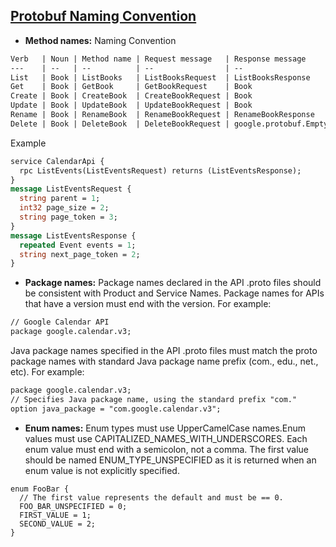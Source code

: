 ## [Protobuf Naming Convention](https://cloud.google.com/apis/design/naming_convention)


- **Method names:**
Naming Convention
```markdown
Verb   | Noun | Method name | Request message   | Response message
---    | --   | --          | --                | --
List   | Book | ListBooks   | ListBooksRequest  | ListBooksResponse
Get    | Book | GetBook     | GetBookRequest    | Book
Create | Book | CreateBook  | CreateBookRequest | Book
Update | Book | UpdateBook  | UpdateBookRequest | Book
Rename | Book | RenameBook  | RenameBookRequest | RenameBookResponse
Delete | Book | DeleteBook  | DeleteBookRequest | google.protobuf.Empty
```
Example
```proto
service CalendarApi {
  rpc ListEvents(ListEventsRequest) returns (ListEventsResponse);
}
message ListEventsRequest {
  string parent = 1;
  int32 page_size = 2;
  string page_token = 3;
}
message ListEventsResponse {
  repeated Event events = 1;
  string next_page_token = 2;
}
```

- **Package names:**
Package names declared in the API .proto files should be consistent with Product and Service Names. Package names for APIs that have a version must end with the version. For example:
```markdown
// Google Calendar API
package google.calendar.v3;
```


Java package names specified in the API .proto files must match the proto package names with standard Java package name prefix (com., edu., net., etc). For example:
```markdown
package google.calendar.v3;
// Specifies Java package name, using the standard prefix "com."
option java_package = "com.google.calendar.v3";
```

- **Enum names:**
Enum types must use UpperCamelCase names.Enum values must use CAPITALIZED_NAMES_WITH_UNDERSCORES. Each enum value must end with a semicolon, not a comma. The first value should be named ENUM_TYPE_UNSPECIFIED as it is returned when an enum value is not explicitly specified.
```
enum FooBar {
  // The first value represents the default and must be == 0.
  FOO_BAR_UNSPECIFIED = 0;
  FIRST_VALUE = 1;
  SECOND_VALUE = 2;
}
```